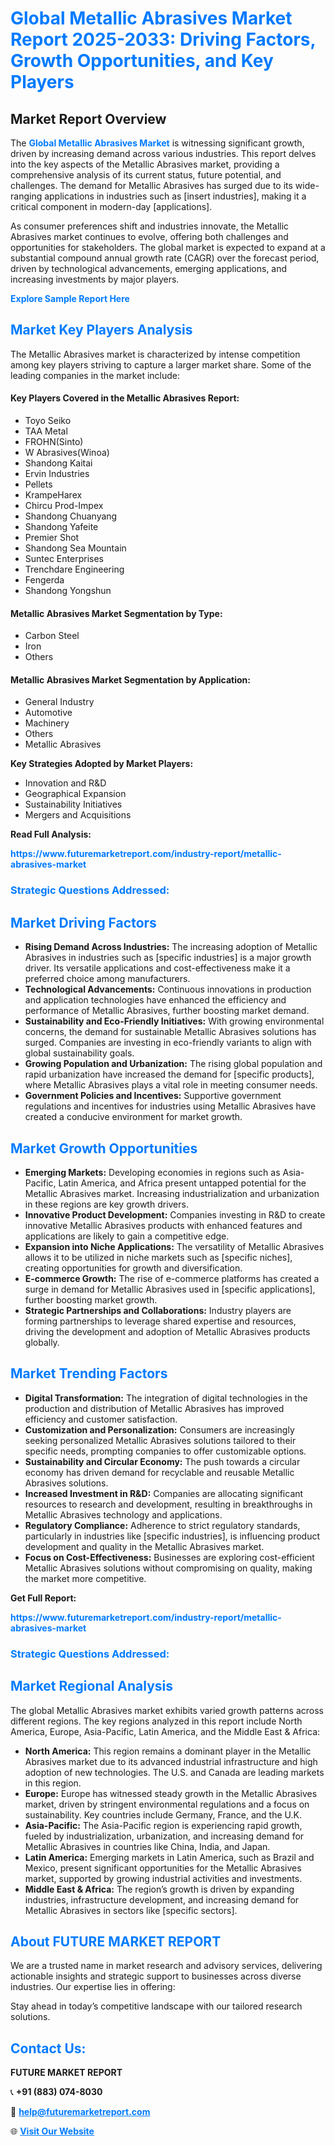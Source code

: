 <h1 style="color: #007BFF;">Global Metallic Abrasives Market Report 2025-2033: Driving Factors, Growth Opportunities, and Key Players</h1>

<section id="overview">
<h2>Market Report Overview</h2>
<p>The <a href="https://www.futuremarketreport.com/industry-report/metallic-abrasives-market" style="color: #007BFF; text-decoration: none;"><strong>Global Metallic Abrasives Market</strong></a> is witnessing significant growth, driven by increasing demand across various industries. This report delves into the key aspects of the Metallic Abrasives market, providing a comprehensive analysis of its current status, future potential, and challenges. The demand for Metallic Abrasives has surged due to its wide-ranging applications in industries such as [insert industries], making it a critical component in modern-day [applications].</p>
<p>As consumer preferences shift and industries innovate, the Metallic Abrasives market continues to evolve, offering both challenges and opportunities for stakeholders. The global market is expected to expand at a substantial compound annual growth rate (CAGR) over the forecast period, driven by technological advancements, emerging applications, and increasing investments by major players.</p>
</section>

<section id="overview">
<p><a href="https://www.futuremarketreport.com/request-sample/reportId=116247" style="color: #007BFF; text-decoration: none;"><strong>Explore Sample Report Here</strong></a></p>
</section>

<section id="key-players">
<h2 style="color: #007BFF;">Market Key Players Analysis</h2>
<p>The Metallic Abrasives market is characterized by intense competition among key players striving to capture a larger market share. Some of the leading companies in the market include:</p>
<h4>Key Players Covered in the Metallic Abrasives Report:</h4>
<ul><li>Toyo Seiko</li><li>TAA Metal</li><li>FROHN(Sinto)</li><li>W Abrasives(Winoa)</li><li>Shandong Kaitai</li><li>Ervin Industries</li><li>Pellets</li><li>KrampeHarex</li><li>Chircu Prod-Impex</li><li>Shandong Chuanyang</li><li>Shandong Yafeite</li><li>Premier Shot</li><li>Shandong Sea Mountain</li><li>Suntec Enterprises</li><li>Trenchdare Engineering</li><li>Fengerda</li><li>Shandong Yongshun</li></ul>
<h4>Metallic Abrasives Market Segmentation by Type:</h4>
<ul><li>Carbon Steel</li><li>Iron</li><li>Others</li></ul>

<h4>Metallic Abrasives Market Segmentation by Application:</h4>
<ul><li>General Industry</li><li>Automotive</li><li>Machinery</li><li>Others</li><li>Metallic Abrasives</li></ul>
<p><strong>Key Strategies Adopted by Market Players:</strong></p>
<ul>
<li>Innovation and R&D</li>
<li>Geographical Expansion</li>
<li>Sustainability Initiatives</li>
<li>Mergers and Acquisitions</li>
</ul>
</section>

<section>
<p><strong>Read Full Analysis: </strong></p><a href="https://www.futuremarketreport.com/industry-report/metallic-abrasives-market" style="color: #007BFF; text-decoration: none;"><strong>https://www.futuremarketreport.com/industry-report/metallic-abrasives-market</strong></a>
<h3 style="color: #007BFF;">Strategic Questions Addressed:</h3>
</section>

<section id="driving-factors">
<h2 style="color: #007BFF;">Market Driving Factors</h2>
<ul>
<li><strong>Rising Demand Across Industries:</strong> The increasing adoption of Metallic Abrasives in industries such as [specific industries] is a major growth driver. Its versatile applications and cost-effectiveness make it a preferred choice among manufacturers.</li>
<li><strong>Technological Advancements:</strong> Continuous innovations in production and application technologies have enhanced the efficiency and performance of Metallic Abrasives, further boosting market demand.</li>
<li><strong>Sustainability and Eco-Friendly Initiatives:</strong> With growing environmental concerns, the demand for sustainable Metallic Abrasives solutions has surged. Companies are investing in eco-friendly variants to align with global sustainability goals.</li>
<li><strong>Growing Population and Urbanization:</strong> The rising global population and rapid urbanization have increased the demand for [specific products], where Metallic Abrasives plays a vital role in meeting consumer needs.</li>
<li><strong>Government Policies and Incentives:</strong> Supportive government regulations and incentives for industries using Metallic Abrasives have created a conducive environment for market growth.</li>
</ul>
</section>

<section id="growth-opportunities">
<h2 style="color: #007BFF;">Market Growth Opportunities</h2>
<ul>
<li><strong>Emerging Markets:</strong> Developing economies in regions such as Asia-Pacific, Latin America, and Africa present untapped potential for the Metallic Abrasives market. Increasing industrialization and urbanization in these regions are key growth drivers.</li>
<li><strong>Innovative Product Development:</strong> Companies investing in R&D to create innovative Metallic Abrasives products with enhanced features and applications are likely to gain a competitive edge.</li>
<li><strong>Expansion into Niche Applications:</strong> The versatility of Metallic Abrasives allows it to be utilized in niche markets such as [specific niches], creating opportunities for growth and diversification.</li>
<li><strong>E-commerce Growth:</strong> The rise of e-commerce platforms has created a surge in demand for Metallic Abrasives used in [specific applications], further boosting market growth.</li>
<li><strong>Strategic Partnerships and Collaborations:</strong> Industry players are forming partnerships to leverage shared expertise and resources, driving the development and adoption of Metallic Abrasives products globally.</li>
</ul>
</section>

<section id="trending-factors">
<h2 style="color: #007BFF;">Market Trending Factors</h2>
<ul>
<li><strong>Digital Transformation:</strong> The integration of digital technologies in the production and distribution of Metallic Abrasives has improved efficiency and customer satisfaction.</li>
<li><strong>Customization and Personalization:</strong> Consumers are increasingly seeking personalized Metallic Abrasives solutions tailored to their specific needs, prompting companies to offer customizable options.</li>
<li><strong>Sustainability and Circular Economy:</strong> The push towards a circular economy has driven demand for recyclable and reusable Metallic Abrasives solutions.</li>
<li><strong>Increased Investment in R&D:</strong> Companies are allocating significant resources to research and development, resulting in breakthroughs in Metallic Abrasives technology and applications.</li>
<li><strong>Regulatory Compliance:</strong> Adherence to strict regulatory standards, particularly in industries like [specific industries], is influencing product development and quality in the Metallic Abrasives market.</li>
<li><strong>Focus on Cost-Effectiveness:</strong> Businesses are exploring cost-efficient Metallic Abrasives solutions without compromising on quality, making the market more competitive.</li>
</ul>
</section>

<section>
<p><strong>Get Full Report: </strong></p><a href="https://www.futuremarketreport.com/industry-report/metallic-abrasives-market" style="color: #007BFF; text-decoration: none;"><strong>https://www.futuremarketreport.com/industry-report/metallic-abrasives-market</strong></a>
<h3 style="color: #007BFF;">Strategic Questions Addressed:</h3>
</section>


<section id="regional-analysis">
<h2 style="color: #007BFF;">Market Regional Analysis</h2>
<p>The global Metallic Abrasives market exhibits varied growth patterns across different regions. The key regions analyzed in this report include North America, Europe, Asia-Pacific, Latin America, and the Middle East & Africa:</p>
<ul>
<li><strong>North America:</strong> This region remains a dominant player in the Metallic Abrasives market due to its advanced industrial infrastructure and high adoption of new technologies. The U.S. and Canada are leading markets in this region.</li>
<li><strong>Europe:</strong> Europe has witnessed steady growth in the Metallic Abrasives market, driven by stringent environmental regulations and a focus on sustainability. Key countries include Germany, France, and the U.K.</li>
<li><strong>Asia-Pacific:</strong> The Asia-Pacific region is experiencing rapid growth, fueled by industrialization, urbanization, and increasing demand for Metallic Abrasives in countries like China, India, and Japan.</li>
<li><strong>Latin America:</strong> Emerging markets in Latin America, such as Brazil and Mexico, present significant opportunities for the Metallic Abrasives market, supported by growing industrial activities and investments.</li>
<li><strong>Middle East & Africa:</strong> The region’s growth is driven by expanding industries, infrastructure development, and increasing demand for Metallic Abrasives in sectors like [specific sectors].</li>
</ul>
</section>

<footer>
<h2 style="color: #007BFF;">About FUTURE MARKET REPORT</h2>
<p>We are a trusted name in market research and advisory services, delivering actionable insights and strategic support to businesses across diverse industries. Our expertise lies in offering:</p>

<p>Stay ahead in today’s competitive landscape with our tailored research solutions.</p>

<h2 style="color: #007BFF;">Contact Us:</h2>
<p><strong>FUTURE MARKET REPORT</strong></p>
<p>📞 <strong>+91 (883) 074-8030</strong></p>
<p>📧 <strong><a href="mailto:help@futuremarketreport.com" style="color: #007BFF;">help@futuremarketreport.com</a></strong></p>
<p>🌐 <strong><a href="https://www.futuremarketreport.com/" style="color: #007BFF;">Visit Our Website</a></strong></p>
</footer>
